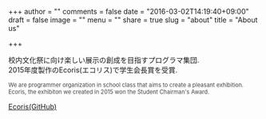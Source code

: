 +++
author = ""
comments = false
date = "2016-03-02T14:19:40+09:00"
draft = false
image = ""
menu = ""
share = true
slug = "about"
title = "About us"

+++

校内文化祭に向け楽しい展示の創成を目指すプログラマ集団.  
2015年度製作のEcoris(エコリス)で学生会長賞を受賞.

<p style="font-size: 80%; color: #444">We are programmer organization in school class that aims to create a pleasant exhibition.<br>
Ecoris, the exhibiton we created in 2015 won the Student Chairman's Award.</p>

[Ecoris(GitHub)](https://github.com/13J-Programmers/3J-class-project)

